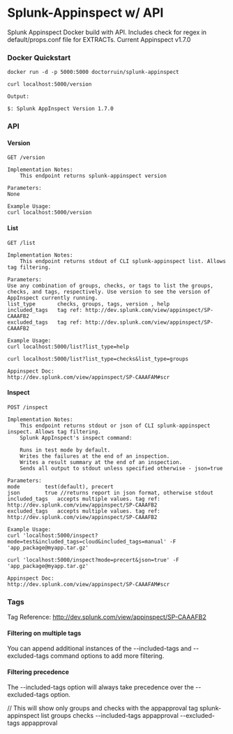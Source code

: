 # Splunk-Appinspect w/ API
Splunk Appinspect Docker build with API. Includes check for regex in default/props.conf file for EXTRACTs.
Current Appinspect v1.7.0

###  Docker Quickstart

    docker run -d -p 5000:5000 doctorruin/splunk-appinspect

    curl localhost:5000/version

    Output:

    $: Splunk AppInspect Version 1.7.0

### API

#### Version
    GET /version
    
    Implementation Notes:
        This endpoint returns splunk-appinspect version
    
    Parameters:
    None
    
    Example Usage:
    curl localhost:5000/version

#### List
    GET /list
    
    Implementation Notes:
        This endpoint returns stdout of CLI splunk-appinspect list. Allows tag filtering. 
    
    Parameters:
    Use any combination of groups, checks, or tags to list the groups, checks, and tags, respectively. Use version to see the version of AppInspect currently running.
    list_type       checks, groups, tags, version , help
    included_tags   tag ref: http://dev.splunk.com/view/appinspect/SP-CAAAFB2
    excluded_tags   tag ref: http://dev.splunk.com/view/appinspect/SP-CAAAFB2
    
    Example Usage:
    curl localhost:5000/list?list_type=help
    
    curl localhost:5000/list?list_type=checks&list_type=groups

    Appinspect Doc:
    http://dev.splunk.com/view/appinspect/SP-CAAAFAM#scr
    
#### Inspect
    POST /inspect
    
    Implementation Notes:
        This endpoint returns stdout or json of CLI splunk-appinspect inspect. Allows tag filtering.
        Splunk AppInspect's inspect command:

        Runs in test mode by default.
        Writes the failures at the end of an inspection.
        Writes a result summary at the end of an inspection.
        Sends all output to stdout unless specified otherwise - json=true
    
    Parameters:
    mode        test(default), precert
    json        true //returns report in json format, otherwise stdout
    included_tags   accepts multiple values. tag ref: http://dev.splunk.com/view/appinspect/SP-CAAAFB2
    excluded_tags   accepts multiple values. tag ref: http://dev.splunk.com/view/appinspect/SP-CAAAFB2
    
    Example Usage:
    curl 'localhost:5000/inspect?mode=test&included_tags=cloud&included_tags=manual' -F 'app_package@myapp.tar.gz'
    
    curl 'localhost:5000/inspect?mode=precert&json=true' -F 'app_package@myapp.tar.gz'

    Appinspect Doc:
    http://dev.splunk.com/view/appinspect/SP-CAAAFAM#scr
    
### Tags

Tag Reference: http://dev.splunk.com/view/appinspect/SP-CAAAFB2

#### Filtering on multiple tags
You can append additional instances of the --included-tags and --excluded-tags command options to add more filtering.

#### Filtering precedence
The --included-tags option will always take precedence over the --excluded-tags option.

// This will show only groups and checks with the appapproval tag
splunk-appinspect list groups checks --included-tags appapproval --excluded-tags appapproval